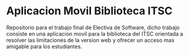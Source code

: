 # Aplicacion Movil Biblioteca ITSC
Repositorio para el trabajo final de Electiva de Software, dicho trabajo consiste en una aplicacion movil para la biblioteca del ITSC orientada a resolver las limitaciones de la version web y ofrecer un acceso mas amigable para los estudiantes.
